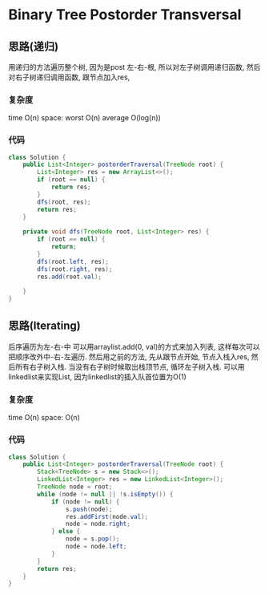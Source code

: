 # Binary Tree Postorder Transversal 
## 思路(递归)
用递归的方法遍历整个树, 因为是post 左-右-根, 所以对左子树调用递归函数,  然后对右子树递归调用函数, 跟节点加入res,
### 复杂度
time O(n) space: worst O(n) average O(log(n))
### 代码
```java
class Solution {
    public List<Integer> postorderTraversal(TreeNode root) {
        List<Integer> res = new ArrayList<>();
        if (root == null) {
            return res;
        }
        dfs(root, res);
        return res;
    }
        
    private void dfs(TreeNode root, List<Integer> res) {
        if (root == null) {
            return;
        }
        dfs(root.left, res);
        dfs(root.right, res);
        res.add(root.val);
    
    }
}
```

## 思路(Iterating)
后序遍历为左-右-中 
可以用arraylist.add(0, val)的方式来加入列表, 这样每次可以把顺序改外中-右-左遍历.
然后用之前的方法, 先从跟节点开始, 节点入栈入res, 然后所有右子树入栈. 当没有右子树时候取出栈顶节点, 循环左子树入栈.
可以用linkedlist来实现List, 因为linkedlist的插入队首位置为O(1)

### 复杂度 
time O(n) space:  O(n) 

### 代码
```java
class Solution {
    public List<Integer> postorderTraversal(TreeNode root) {
        Stack<TreeNode> s = new Stack<>();
        LinkedList<Integer> res = new LinkedList<Integer>();
        TreeNode node = root;
        while (node != null || !s.isEmpty()) {
            if (node != null) {
                s.push(node);
                res.addFirst(node.val);
                node = node.right;
            } else {
                node = s.pop();
                node = node.left;
            }
        }
        return res;
    }
}
```
